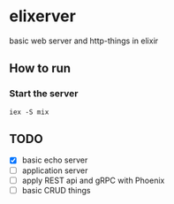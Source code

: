 # elixerver

basic web server and http-things in elixir

## How to run

### Start the server

``` plain
iex -S mix
```

## TODO

- [X] basic echo server
- [ ] application server
- [ ] apply REST api and gRPC with Phoenix
- [ ] basic CRUD things
